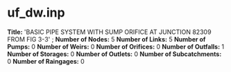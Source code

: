 # uf_dw.inp
**Title:** 'BASIC PIPE SYSTEM WITH SUMP ORIFICE AT JUNCTION 82309 FROM FIG 3-3' ;
**Number of Nodes:** 5
**Number of Links:** 5
**Number of Pumps:** 0
**Number of Weirs:** 0
**Number of Orifices:** 0
**Number of Outfalls:** 1
**Number of Storages:** 0
**Number of Outlets:** 0
**Number of Subcatchments:** 0
**Number of Raingages:** 0
